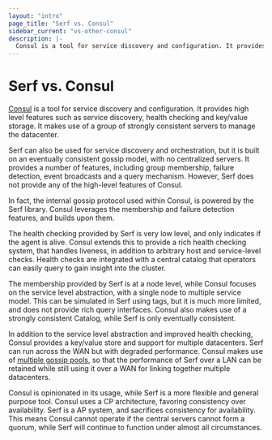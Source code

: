 ```yaml
---
layout: "intro"
page_title: "Serf vs. Consul"
sidebar_current: "vs-other-consul"
description: |-
  Consul is a tool for service discovery and configuration. It provides high level features such as service discovery, health checking and key/value storage. It makes use of a group of strongly consistent servers to manage the datacenter.
---
```


# Serf vs. Consul

[Consul](https://www.consul.io) is a tool for service discovery and configuration.
It provides high level features such as service discovery, health checking
and key/value storage. It makes use of a group of strongly consistent servers
to manage the datacenter.

Serf can also be used for service discovery and orchestration, but it is built on
an eventually consistent gossip model, with no centralized servers. It provides a
number of features, including group membership, failure detection, event broadcasts
and a query mechanism. However, Serf does not provide any of the high-level features
of Consul.

In fact, the internal gossip protocol used within Consul, is powered by the Serf library.
Consul leverages the membership and failure detection features, and builds upon them.

The health checking provided by Serf is very low level, and only indicates if the
agent is alive. Consul extends this to provide a rich health checking system,
that handles liveness, in addition to arbitrary host and service-level checks.
Health checks are integrated with a central catalog that operators can easily
query to gain insight into the cluster.

The membership provided by Serf is at a node level, while Consul focuses
on the service level abstraction, with a single node to multiple service model.
This can be simulated in Serf using tags, but it is much more limited, and does
not provide rich query interfaces. Consul also makes use of a strongly consistent
Catalog, while Serf is only eventually consistent.

In addition to the service level abstraction and improved health checking,
Consul provides a key/value store and support for multiple datacenters.
Serf can run across the WAN but with degraded performance. Consul makes use
of [multiple gossip pools](https://www.consul.io/docs/internals/architecture.html.markdown),
so that the performance of Serf over a LAN can be retained while still using it over
a WAN for linking together multiple datacenters.

Consul is opinionated in its usage, while Serf is a more flexible and
general purpose tool. Consul uses a CP architecture, favoring consistency over
availability. Serf is a AP system, and sacrifices consistency for availability.
This means Consul cannot operate if the central servers cannot form a quorum,
while Serf will continue to function under almost all circumstances.
